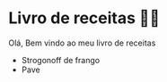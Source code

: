 # Livro de receitas :man_cook:

Olá, Bem vindo ao meu livro de receitas

-  Strogonoff de frango
-  Pave
